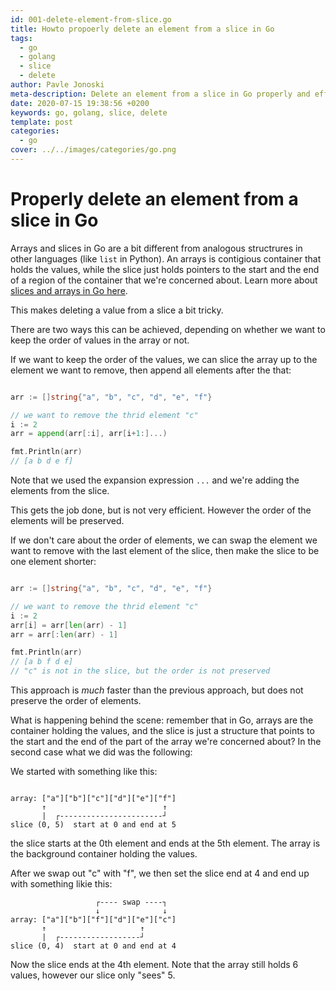 ```yaml
---
id: 001-delete-element-from-slice.go
title: Howto propoerly delete an element from a slice in Go
tags:
  - go
  - golang
  - slice
  - delete
author: Pavle Jonoski
meta-description: Delete an element from a slice in Go properly and efficiently
date: 2020-07-15 19:38:56 +0200
keywords: go, golang, slice, delete
template: post
categories:
  - go
cover: ../../images/categories/go.png
---
```


# Properly delete an element from a slice in Go

Arrays and slices in Go are a bit different from analogous structrures in other languages (like `list` in Python).
An arrays is contigious container that holds the values, while the slice just holds pointers to the start and the end
of a region of the container that we're concerned about. Learn more about [slices and arrays in Go here](https://blog.golang.org/slices-intro).

This makes deleting a value from a slice a bit tricky.

There are two ways this can be achieved, depending on whether we want to keep the order of values in the array or not.

If we want to keep the order of the values, we can slice the array up to the element we want to remove, then append all
elements after the that:

```go

arr := []string{"a", "b", "c", "d", "e", "f"}

// we want to remove the thrid element "c"
i := 2
arr = append(arr[:i], arr[i+1:]...)

fmt.Println(arr)
// [a b d e f]
```

Note that we used the expansion expression `...` and we're adding the elements from the slice.

This gets the job done, but is not very efficient. However the order of the elements will be preserved.


If we don't care about the order of elements, we can swap the element we want to remove with the last element of the slice,
then make the slice to be one element shorter:

```go

arr := []string{"a", "b", "c", "d", "e", "f"}

// we want to remove the thrid element "c"
i := 2
arr[i] = arr[len(arr) - 1]
arr = arr[:len(arr) - 1]

fmt.Println(arr)
// [a b f d e]
// "c" is not in the slice, but the order is not preserved

```

This approach is *much* faster than the previous approach, but does not preserve the order of elements.

What is happening behind the scene: remember that in Go, arrays are the container holding the values, and the slice is just
a structure that points to the start and the end of the part of the array we're concerned about? In the second case what we
did was the following:

We started with something like this:

```
   
array: ["a"]["b"]["c"]["d"]["e"]["f"]
       ↑                          ↑
       |  ┌-----------------------┘
slice (0, 5)  start at 0 and end at 5
```

the slice starts at the 0th element and ends at the 5th element. The array is the background container holding the values.

After we swap out "c" with "f", we then set the slice end at 4 and end up with something likie this:

```
                   ┌---- swap ----┐
                   ↓              ↓
array: ["a"]["b"]["f"]["d"]["e"]["c"]
       ↑                     ↑
       |  ┌------------------┘
slice (0, 4)  start at 0 and end at 4

```
Now the slice ends at the 4th element. Note that the array still holds 6 values, however our slice only "sees" 5.